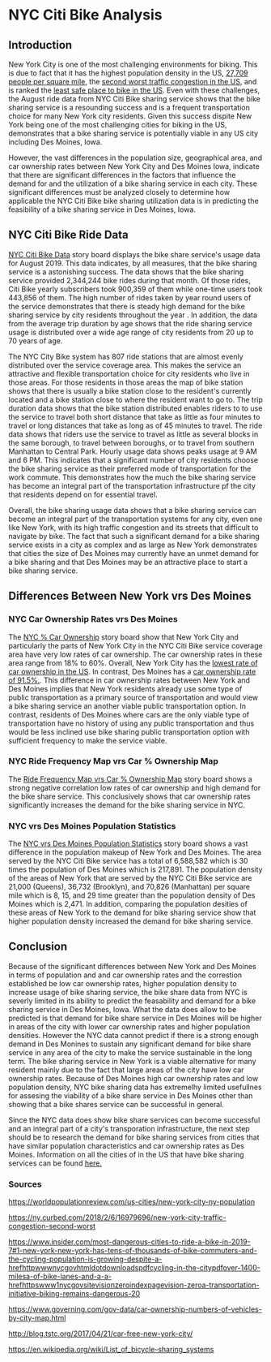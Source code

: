 # NYC Citi Bike Analysis

## Introduction

New York City is one of the most challenging environments for biking. This is due to fact that it has the highest population density in the US, [27,709 people per square mile](https://worldpopulationreview.com/us-cities/new-york-city-ny-population), the [second worst traffic congestion in the US](https://ny.curbed.com/2018/2/6/16979696/new-york-city-traffic-congestion-second-worst), and is ranked the [least safe place to bike in the US](https://www.insider.com/most-dangerous-cities-to-ride-a-bike-in-2019-7#1-new-york-new-york-has-tens-of-thousands-of-bike-commuters-and-the-cycling-population-is-growing-despite-a-hrefhttpwwwnycgovhtmldotdownloadspdfcycling-in-the-citypdfover-1400-milesa-of-bike-lanes-and-a-a-hrefhttpswww1nycgovsitevisionzeroindexpagevision-zeroa-transportation-). Even with these challenges, the August ride data from NYC Citi Bike sharing service shows that the bike sharing service is a resounding success and is a frequent transportation choice for many New York city residents. Given this success dispite New York being one of the most challenging cities for biking in the US, demonstrates that a bike sharing service is potentially viable in any US city including Des Moines, Iowa.


However, the vast differences in the population size, geographical area, and car ownership rates between New York City and Des Moines Iowa, indicate that there are significant differences in the factors that influence the demand for and the utilization of a bike sharing service in each city. These significant differences must be analyzed closely to determine how applicable the NYC Citi Bike bike sharing utilization data is in predicting the feasibility of a bike sharing service in Des Moines, Iowa. 


## NYC Citi Bike Ride Data

[NYC Citi Bike Data](https://public.tableau.com/profile/dean.bernocchi#!/vizhome/bikesharing_module/NYCCitiBikeData?publish=yes) story board displays the bike share service's usage data for August 2019. This data indicates, by all measures, that the bike sharing service is a astonishing success. The data shows that the bike sharing service provided 2,344,244 bike rides during that month. Of those rides, Citi Bike yearly subscribers took 900,359 of them while one-time users took 443,856 of them. The high number of rides taken by year round users of the service demonstrates that there is steady high demand for the bike sharing service by city residents throughout the year . In addition, the data from the average trip duration by age shows that the ride sharing service usage is distributed over a wide age range of city residents from 20 up to 70 years of age. 

The NYC City Bike system has 807 ride stations that are almost evenly distributed over the service coverage area. This makes the service an attractive and flexible transportation choice for city residents who live in those areas. For those residents in those areas the map of bike station shows that there is usually a bike station close to the resident's currently located and a bike station close to where the resident want to go to. The trip duration data shows that the bike station distributed enables riders to to use the service to travel both short distance that take as little as four minutes to travel or long distances that take as long as of 45 minutes to travel. The ride data shows that riders use the service to travel as little as several blocks in the same borough, to travel between boroughs, or to travel from southern Manhattan to Central Park. Hourly usage data shows peaks usage at 9 AM and 6 PM. This indicates that a significant number of city residents choose the bike sharing service as their preferred mode of transportation for the work commute. This demonstrates how the much the bike sharing service has become an integral part of the transportation infrastructure pf the city that residents depend on for essential travel.

Overall, the bike sharing usage data shows that a bike sharing service can become an integral part of the transportation systems for any city, even one like New York, with its high traffic congestion and its streets that difficult to navigate by bike. The fact that such a significant demand for a bike sharing service exists in a city as complex and as large as New York demonstrates that cities the size of Des Moines may currently have an unmet demand for a bike sharing and that Des Moines may be an attractive place to start a bike sharing service.


## Differences Between New York vrs Des Moines

### NYC Car Ownership Rates vrs Des Moines

The [NYC % Car Ownership](https://public.tableau.com/profile/dean.bernocchi#!/vizhome/bikesharing_module/NYCCitiBikeData?publish=yes) story board show that New York City and particularly the parts of New York City in the NYC Citi Bike service coverage area have very low rates of car ownership. The car ownership rates in these area range from 18% to 60%. Overall, New York City has the [lowest rate of car ownership in the US](https://www.governing.com/gov-data/car-ownership-numbers-of-vehicles-by-city-map.html). In contrast, Des Moines has a [car ownership rate of 91.5%.](https://www.governing.com/gov-data/car-ownership-numbers-of-vehicles-by-city-map.html). This difference in car ownership rates between New York and Des Moines implies that New York residents already use some type of public transportation as a primary source of transportation and would view a bike sharing service an another viable public transportation option. In contrast, residents of Des Moines where cars are the only viable type of transportation have no history of using any public transportation and thus would be less inclined use bike sharing public transportation option with sufficient frequency to make the service viable.

### NYC Ride Frequency Map vrs Car % Ownership Map

The [Ride Frequency Map vrs Car % Ownership Map](https://public.tableau.com/profile/dean.bernocchi#!/vizhome/bikesharing_module/NYCCitiBikeData?publish=yes) story board shows a strong negative correlation low rates of car ownership and high demand for the bike share service. This conclusively shows that car ownership rates significantly increases the demand for the bike sharing service in NYC. 

### NYC vrs Des Moines Population Statistics

The [NYC vrs Des Moines Population Statistics]() story board shows a vast difference in the population makeup of New York and Des Moines. The area served by the NYC Citi Bike service has a total of 6,588,582 which is 30 times the population of Des Moines which is 217,891. The population density of the areas of New York that are served by the NYC Citi Bike service are 21,000 (Queens), 36,732 (Brooklyn), and 70,826 (Manhattan) per square mile which is 8, 15, and 29 time greater than the population density of Des Moines which is 2,471. In addition, comparing the population desities of these areas of New York to the demand for bike sharing service show that higher population density increased the demand for bike sharing service. 

## Conclusion

Because of the significant differences between New York and Des Moines in terms of population and and car ownership rates and the correstion established be low car ownership rates, higher population density to increase usage of bike sharing service, the bike share data from NYC is severly limited in its ability to predict the feasability and demand for a bike sharing service in Des Moines, Iowa. What the data does allow to be predicted is that demand for bike share service in Des Moines will be higher in areas of the city with lower car ownership rates and higher population densities. However the NYC data cannot predict if there is a strong enough demand in Des Monines to sustain any significant demand for bike share service in any area of the city to make the service sustainable in the long term. The bike sharing service in New York is a viable alternative for many resident mainly due to the fact that large areas of the city have low car ownership rates. Because of Des Moines high car ownership rates and low population density, NYC bike sharing data has extremelhy limited usefullnes for assesing the viability of a bike share service in Des Moines other than showing that a bike shares service can be successful in general. 

Since the NYC data does show bike share services can become successful and an integral part of a city's transporation infrastructure, the next step should be to research the demand for bike sharing services from cities that have similar population characteristics and car ownership rates as Des Moines. Information on all the cities of in the US that  have bike sharing services can be found [here.](https://en.wikipedia.org/wiki/List_of_bicycle-sharing_systems)


### Sources 
https://worldpopulationreview.com/us-cities/new-york-city-ny-population

https://ny.curbed.com/2018/2/6/16979696/new-york-city-traffic-congestion-second-worst

https://www.insider.com/most-dangerous-cities-to-ride-a-bike-in-2019-7#1-new-york-new-york-has-tens-of-thousands-of-bike-commuters-and-the-cycling-population-is-growing-despite-a-hrefhttpwwwnycgovhtmldotdownloadspdfcycling-in-the-citypdfover-1400-milesa-of-bike-lanes-and-a-a-hrefhttpswww1nycgovsitevisionzeroindexpagevision-zeroa-transportation-initiative-biking-remains-dangerous-20

https://www.governing.com/gov-data/car-ownership-numbers-of-vehicles-by-city-map.html

http://blog.tstc.org/2017/04/21/car-free-new-york-city/

https://en.wikipedia.org/wiki/List_of_bicycle-sharing_systems
